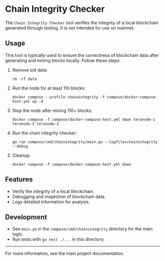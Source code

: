 # Chain Integrity Checker

The `Chain Integrity Checker` tool verifies the integrity of a local blockchain generated through testing. It is not intended for use on mainnet.

## Usage

This tool is typically used to ensure the correctness of blockchain data after generating and mining blocks locally. Follow these steps:

1. Remove old data:
   ```shell
   rm -rf data
   ```

2. Run the node for at least 110 blocks:
   ```shell
   docker compose --profile chainintegrity -f compose/docker-compose-host.yml up -d
   ```

3. Stop the node after mining 110+ blocks:
   ```shell
   docker compose -f compose/docker-compose-host.yml down teranode-1 teranode-2 teranode-3
   ```

4. Run the chain integrity checker:
   ```shell
   go run compose/cmd/chainintegrity/main.go --logfile=chainintegrity --debug
   ```

5. Cleanup:
   ```shell
   docker compose -f compose/docker-compose-host.yml down
   ```

## Features
- Verify the integrity of a local blockchain.
- Debugging and inspection of blockchain data.
- Logs detailed information for analysis.

## Development

- See `main.go` in the `compose/cmd/chainintegrity` directory for the main logic.
- Run tests with `go test ./...` in this directory.

---

For more information, see the main project documentation.

